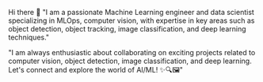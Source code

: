 Hi there 👋
"I am a passionate Machine Learning engineer and data scientist specializing in MLOps, computer vision, with expertise in key areas such as object detection, object tracking, image classification, and deep learning techniques."

"I am always enthusiastic about collaborating on exciting projects related to computer vision, object detection, image classification, and deep learning. Let's connect and explore the world of AI/ML! ✨🔍🖼️"



